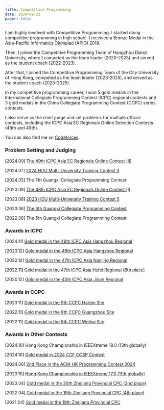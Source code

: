 ```yaml
---
title: Competitive Programming
date: 2024-09-21
pager: false
---
```


I am highly involved with Competitive Programming. I started doing competitive programming in high school. I received a Bronze Medal in the Asia-Pacific Informatics Olympiad (APIO) 2019. 

Then, I joined the Competitive Programming Team of Hangzhou Dianzi University, where I competed as the team leader (2020-2023) and served as the student coach (2022-2023). 

After that, I joined the Competitive Programming Team of the City University of Hong Kong, competed as the team leader (2023-2025), and served as the student coach (2023-2025). 

In my competitive programming career, I won 5 gold medals in the International Collegiate Programming Contest (ICPC) regional contests and 3 gold medals in the China Collegiate Programming Contest (CCPC) series contests. 

I also serve as the chief judge and set problems for multiple official contests, including the ICPC Asia EC Regionals Online Selection Contests (48th and 49th). 

You can also find me on [Codeforces](https://codeforces.com/profile/SGColin).

### Problem Setting and Judging

[2024.09] [The 49th ICPC Asia EC Regionals Online Contest (II)](https://codeforces.com/gym/105358)

[2024.07] [2024 HDU Multi-University Training Contest 3](https://acm.hdu.edu.cn/search.php?field=problem&key=2024%A1%B0%B6%A4%B0%D2%B1%E0%B3%CC%A1%B1%D6%D0%B9%FA%B4%F3%D1%A7%C9%FA%CB%E3%B7%A8%C9%E8%BC%C6%B3%AC%BC%B6%C1%AA%C8%FC%A3%A83%A3%A9&source=1&searchmode=source)

[2024.05] The 7th Guangxi Collegiate Programming Contest 

[2023.09] [The 48th ICPC Asia EC Regionals Online Contest (I)](https://codeforces.com/gym/104639)

[2023.08] [2023 HDU Multi-University Training Contest 5](https://acm.hdu.edu.cn/search.php?field=problem&key=2023%A1%B0%B6%A4%B0%D2%B1%E0%B3%CC%A1%B1%D6%D0%B9%FA%B4%F3%D1%A7%C9%FA%CB%E3%B7%A8%C9%E8%BC%C6%B3%AC%BC%B6%C1%AA%C8%FC%A3%A85%A3%A9&source=1&searchmode=source)

[2023.06] [The 6th Guangxi Collegiate Programming Contest](https://ac.nowcoder.com/acm/contest/59040)

[2022.06] The 5th Guangxi Collegiate Programming Contest

### Awards in ICPC

[2024.11] [Gold medal in the 49th ICPC Asia Hangzhou Regional](icpc-49-hangzhou.pdf)

[2023.12] [Gold medal in the 48th ICPC Asia Hangzhou Regional](icpc-48-hangzhou.pdf)

[2022.12] [Gold medal in the 47th ICPC Asia Nanjing Regional](icpc-47-nanjing.pdf)

[2022.11] [Gold medal in the 47th ICPC Asia Hefei Regional (6th place)](icpc-47-hefei.pdf)

[2020.12] [Gold medal in the 45th ICPC Asia Jinan Regional](icpc-45-jinan.pdf)

### Awards in CCPC

[2023.11] [Gold medal in the 9th CCPC Harbin Site](ccpc-9-harbin.jpg)

[2022.11] [Gold medal in the 8th CCPC Guangzhou Site](ccpc-8-guangzhou.jpg)

[2022.11] [Gold medal in the 8th CCPC Weihai Site](ccpc-8-weihai.jpg)

### Awards in Other Contests

[2024.10] Hong Kong Championship in IEEEXtreme 18.0 (13th globally)

[2024.10] [Gold medal in 2024 CCF CCSP Contest](ccsp-24.png)

[2024.06] [2nd Place in the ACM-HK Programming Contest 2024](acmhk-2024.pdf)

[2023.10] [Hong Kong Championship in IEEEXtreme 17.0 (11th globally)](IEEEXTREME17.0.pdf)

[2023.04] [Gold medal in the 20th Zhejiang Provincial CPC (2nd place)](ZJCPC-20.pdf)

[2022.04] [Gold medal in the 19th Zhejiang Provincial CPC (4th place)](ZJCPC-19.jpeg)

[2021.04] [Gold medal in the 18th Zhejiang Provincial CPC](ZJCPC-18.jpg)